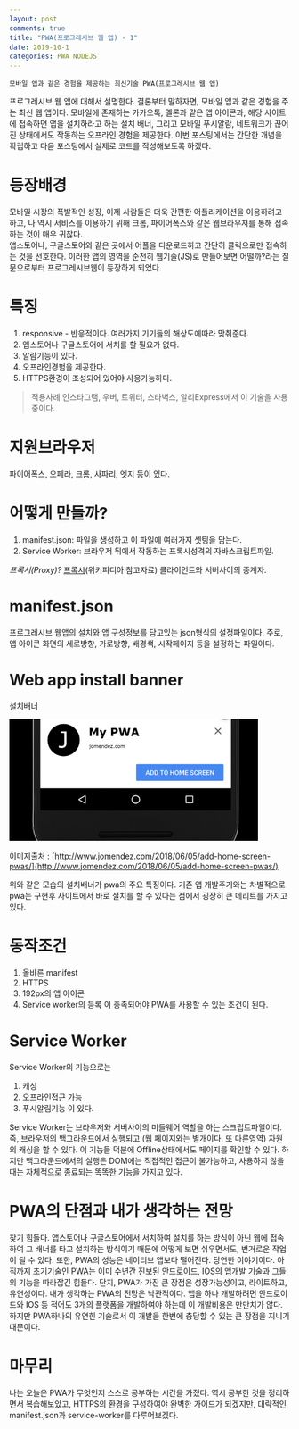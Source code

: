 ```yaml
---
layout: post
comments: true
title: "PWA(프로그레시브 웹 앱) - 1"
date: 2019-10-1
categories: PWA NODEJS
---
```


`모바일 앱과 같은 경험을 제공하는 최신기술 PWA(프로그레시브 웹 앱)`

프로그레시브 웹 앱에 대해서 설명한다.
결론부터 말하자면, 모바일 앱과 같은 경험을 주는 최신 웹 앱이다.
모바일에 존재하는 카카오톡, 멜론과 같은 앱 아이콘과, 해당 사이트에 접속하면 앱을 설치하라고 하는 설치 배너, 그리고
모바일 푸시알람, 네트워크가 끊어진 상태에서도 작동하는 오프라인 경험을 제공한다.
이번 포스팅에서는 간단한 개념을 확립하고 다음 포스팅에서 실제로 코드를 작성해보도록 하겠다.

# 등장배경

모바일 시장의 폭발적인 성장, 이제 사람들은 더욱 간편한 어플리케이션을 이용하려고 하고, 나 역시
서비스를 이용하기 위해 크롬, 파이어폭스와 같은 웹브라우저를 통해 접속하는 것이 매우 귀찮다.<br>
앱스토어나, 구글스토어와 같은 곳에서 어플을 다운로드하고 간단히 클릭으로만 접속하는 것을 선호한다.
이러한 앱의 영역을 순전히 웹기술(JS)로 만들어보면 어떨까?라는 질문으로부터 프로그레시브웹이 등장하게 되었다.

# 특징

1. responsive - 반응적이다. 여러가지 기기들의 해상도에따라 맞춰준다.
2. 앱스토어나 구글스토어에 서치를 할 필요가 없다.
3. 알람기능이 있다.
4. 오프라인경험을 제공한다.
5. HTTPS환경이 조성되어 있어야 사용가능하다.

> 적용사례
> 인스타그램, 우버, 트위터, 스타벅스, 알리Express에서 이 기술을 사용중이다.

# 지원브라우저

파이어폭스, 오페라, 크롬, 사파리, 엣지 등이 있다.

# 어떻게 만들까?

1. manifest.json: 파일을 생성하고 이 파일에 여러가지 셋팅을 담는다.
2. Service Worker: 브라우저 뒤에서 작동하는 프록시성격의 자바스크립트파일.

_프록시(Proxy)?_
[프록시](https://ko.wikipedia.org/wiki/%ED%94%84%EB%A1%9D%EC%8B%9C_%EC%84%9C%EB%B2%84)(위키피디아 참고자료)
클라이언트와 서버사이의 중계자.

# manifest.json

프로그레시브 웹앱의 설치와 앱 구성정보를 담고있는 json형식의 설정파일이다.
주로, 앱 아이콘 화면의 세로방향, 가로방향, 배경색, 시작페이지 등을 설정하는 파일이다.

# Web app install banner

설치배너<br>

![pwa](/asset/pwa.png)

이미지출처 : [http://www.jomendez.com/2018/06/05/add-home-screen-pwas/](http://www.jomendez.com/2018/06/05/add-home-screen-pwas/)

위와 같은 모습의 설치배너가 pwa의 주요 특징이다.
기존 앱 개발주기와는 차별적으로 pwa는 구현후 사이트에서 바로 설치를 할 수 있다는 점에서
굉장히 큰 메리트를 가지고있다.

# 동작조건

1. 올바른 manifest
2. HTTPS
3. 192px의 앱 아이콘
4. Service worker의 등록
   이 충족되어야 PWA를 사용할 수 있는 조건이 된다.

# Service Worker

Service Worker의 기능으로는

1. 캐싱
2. 오프라인접근 가능
3. 푸시알림기능
   이 있다.

Service Worker는 브라우저와 서버사이의 미들웨어 역할을 하는 스크립트파일이다.
즉, 브라우저의 백그라운드에서 실행되고 (웹 페이지와는 별개이다. 또 다른영역)
자원의 캐싱을 할 수 있다. 이 기능들 덕분에 Offline상태에서도 페이지를 확인할 수 있다. 하지만 백그라운드에서의 실행은 DOM에는 직접적인 접근이 불가능하고, 사용하지 않을때는 자체적으로
종료되는 똑똑한 기능을 가지고 있다.

# PWA의 단점과 내가 생각하는 전망

찾기 힘들다. 앱스토어나 구글스토어에서 서치하여 설치를 하는 방식이 아닌 웹에 접속하여 그 배너를 타고
설치하는 방식이기 때문에 어떻게 보면 쉬우면서도, 번거로운 작업이 될 수 있다. 또한, PWA의 성능은 네이티브 앱보다 떨어진다. 당연한 이야기이다. 아직까지 초기기술인 PWA는 이미 수년간 진보된 안드로이드, IOS의 앱개발 기술과 그들의 기능을 따라잡긴 힘들다. 단지, PWA가 가진 큰 장점은 성장가능성이고, 라이트하고, 유연성이다. 내가 생각하는 PWA의 전망은 낙관적이다. 앱을 하나 개발하려면 안드로이드와 IOS 등 적어도 3개의 플랫폼을 개발하여야 하는데 이 개발비용은 만만치가 않다. 하지만 PWA하나의 유연힌 기술로서 이 개발을 한번에 충당할 수 있는 큰 장점을 지니기 때문이다.

# 마무리

나는 오늘은 PWA가 무엇인지 스스로 공부하는 시간을 가졌다. 역시 공부한 것을 정리하면서 복습해보았고,
HTTPS의 환경을 구성하여야 완벽한 가이드가 되겠지만, 대략적인 manifest.json과 service-worker를 다루어보겠다.

[jekyll-docs]: https://jekyllrb.com/docs/home
[jekyll-gh]: https://github.com/jekyll/jekyll
[jekyll-talk]: https://talk.jekyllrb.com/
